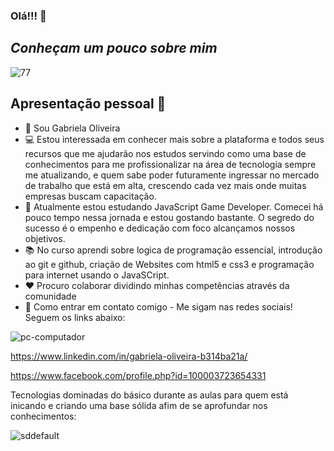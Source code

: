 ### Olá!!! 👋
## *Conheçam um pouco sobre mim*
![77](https://user-images.githubusercontent.com/111095992/194445029-53c1f406-7540-45e2-840f-12ea554af5ff.gif)


## Apresentação pessoal :woman:

- :wave: Sou Gabriela Oliveira 
- 💻 Estou interessada em conhecer mais sobre a plataforma e todos seus recursos que me ajudarão nos estudos servindo como uma base de conhecimentos para me profissionalizar na área de tecnologia sempre me atualizando, e quem sabe poder futuramente ingressar no mercado de trabalho que está em alta, crescendo cada vez mais onde muitas empresas buscam capacitação.
- :eyes: Atualmente estou estudando JavaScript Game Developer. Comecei há pouco tempo nessa jornada e estou gostando bastante. O segredo do sucesso é o empenho e dedicação com foco alcançamos nossos objetivos.
- 📚 No curso aprendi sobre logica de programação essencial, introdução ao git e github, criação de Websites com html5 e css3 e programação para internet usando o JavaSCript. 
- :heart: Procuro colaborar dividindo minhas competências através da comunidade
- 🔗 Como entrar em contato comigo - Me sigam nas redes sociais! Seguem os links abaixo:

![pc-computador](https://user-images.githubusercontent.com/111095992/194446888-2100763d-ff33-4269-9b6e-bcd7381098da.gif)


https://www.linkedin.com/in/gabriela-oliveira-b314ba21a/

https://www.facebook.com/profile.php?id=100003723654331

Tecnologias dominadas do básico durante as aulas para quem está inicando e criando uma base sólida afim de se aprofundar nos conhecimentos:

![sddefault](https://user-images.githubusercontent.com/111095992/194451281-31a911f7-192b-4578-a5d3-77bd594873ce.jpg)
          
          

